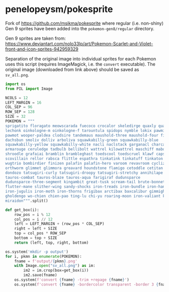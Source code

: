 # penelopeysm/pokesprite

Fork of https://github.com/msikma/pokesprite where regular (i.e. non-shiny) Gen 9 sprites have been added into the `pokemon-gen8/regular` directory.

Gen 9 sprites are taken from: https://www.deviantart.com/nolo33lp/art/Pokemon-Scarlet-and-Violet-front-and-icon-sprites-942959329

Separation of the original image into individual sprites for each Pokemon uses this script (requires ImageMagick, i.e. the `convert` executable). The original image (downloaded from link above) should be saved as `sv_all.png`.

```python
import os
from PIL import Image

NCOLS = 12
LEFT_MARGIN = 16
COL_SEP = 96
ROW_SEP = 128
SIZE = 32
POKEMON = """
sprigatito floragato meowscarada fuecoco crocalor skeledirge quaxly quaxwell quaquaval
lechonk oinkologne-m oinkologne-f tarountula spidops nymble lokix pawmi pawmo
pawmot wooper-paldea clodsire tandemaus maushold-three maushold-four fidough
dachsbun smoliv dolliv arboliva squawkabilly-green squawkabilly-blue
squawkabilly-yellow squawkabilly-white nacli naclstack garganacl charcadet
armarouge ceruledge tadbulb bellibolt wattrel kilowattrel maschiff mabosstiff
shroodle grafaiai bramblin brambleghast toedscool toedscruel klawf capsakid
scovillain rellor rabsca flittle espathra tinkatink tinkatuff tinkaton wiglett
wugtrio bombirdier finizen palafin palafin-hero varoom revavroom cyclizar
orthworm glimmet glimmora greavard houndstone flamigo cetoddle cetitan veluza
dondozo tatsugiri-curly tatsugiri-droopy tatsugiri-stretchy annihilape
tauros-combat tauros-blaze tauros-aqua farigiraf dudunsparce
dudunsparce-three-segment kingambit great-tusk scream-tail brute-bonnet
flutter-mane slither-wing sandy-shocks iron-treads iron-bundle iron-hands
iron-jugulis iron-moth iron-thorns frigibax arctibax baxcalibur gimmighoul
gholdengo wo-chien chien-pao ting-lu chi-yu roaring-moon iron-valiant koraidon
miraidon""".split()

def get_box(i):
    row_pos = i % 12
    col_pos = i // 12
    left = LEFT_MARGIN + (row_pos * COL_SEP)
    right = left + SIZE
    top = col_pos * ROW_SEP
    bottom = top + SIZE
    return (left, top, right, bottom)

os.system('mkdir -p output')
for i, pkmn in enumerate(POKEMON):
    fname = f'output/{pkmn}.png'
    with Image.open("sv_all.png") as im:
        im2 = im.crop(box=get_box(i))
        im2.save(fname)
    os.system(f'convert {fname} -trim +repage {fname}')
    os.system(f'convert {fname} -bordercolor transparent -border 3 {fname}')
```
